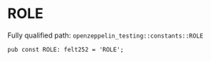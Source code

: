 # ROLE

Fully qualified path: `openzeppelin_testing::constants::ROLE`

<pre><code class="language-rust">pub const ROLE: felt252 = &apos;ROLE&apos;;</code></pre>

